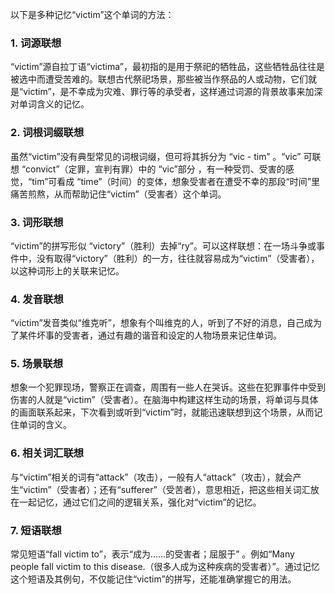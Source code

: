 以下是多种记忆“victim”这个单词的方法：

### 1. 词源联想
“victim”源自拉丁语“victima”，最初指的是用于祭祀的牺牲品，这些牺牲品往往是被选中而遭受苦难的。联想古代祭祀场景，那些被当作祭品的人或动物，它们就是“victim”，是不幸成为灾难、罪行等的承受者，这样通过词源的背景故事来加深对单词含义的记忆。

### 2. 词根词缀联想
虽然“victim”没有典型常见的词根词缀，但可将其拆分为 “vic - tim” 。“vic” 可联想 “convict”（定罪，宣判有罪）中的 “vic”部分 ，有一种受罚、受害的感觉，“tim”可看成 “time”（时间）的变体，想象受害者在遭受不幸的那段“时间”里痛苦煎熬，从而帮助记住“victim”（受害者）这个单词。

### 3. 词形联想
“victim”的拼写形似 “victory”（胜利）去掉“ry”。可以这样联想：在一场斗争或事件中，没有取得“victory”（胜利）的一方，往往就容易成为“victim”（受害者），以这种词形上的关联来记忆。

### 4. 发音联想
“victim”发音类似“维克听”，想象有个叫维克的人，听到了不好的消息，自己成为了某件坏事的受害者，通过有趣的谐音和设定的人物场景来记住单词。

### 5. 场景联想
想象一个犯罪现场，警察正在调查，周围有一些人在哭诉。这些在犯罪事件中受到伤害的人就是“victim”（受害者）。在脑海中构建这样生动的场景，将单词与具体的画面联系起来，下次看到或听到“victim”时，就能迅速联想到这个场景，从而记住单词的含义。

### 6. 相关词汇联想
与“victim”相关的词有“attack”（攻击），一般有人“attack”（攻击），就会产生“victim”（受害者）；还有“sufferer”（受苦者），意思相近，把这些相关词汇放在一起记忆，通过它们之间的逻辑关系，强化对“victim”的记忆。

### 7. 短语联想
常见短语“fall victim to”，表示“成为……的受害者；屈服于” 。例如“Many people fall victim to this disease.（很多人成为这种疾病的受害者）”。通过记忆这个短语及其例句，不仅能记住“victim”的拼写，还能准确掌握它的用法。 